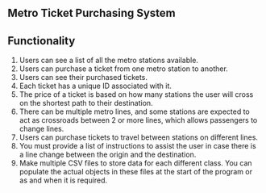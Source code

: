 ## Metro Ticket Purchasing System

## Functionality

1. Users can see a list of all the metro stations available.
2. Users can purchase a ticket from one metro station to another.
3. Users can see their purchased tickets.
4. Each ticket has a unique ID associated with it.
5. The price of a ticket is based on how many stations the user will cross on the shortest path to their destination.
6. There can be multiple metro lines, and some stations are expected to act as crossroads between 2 or more lines, which allows passengers to change lines.
7. Users can purchase tickets to travel between stations on different lines.
8. You must provide a list of instructions to assist the user in case there is a line change between the origin and the destination.
9. Make multiple CSV files to store data for each different class. You can populate the actual objects in these files at the start of the program or as and when it is required.
